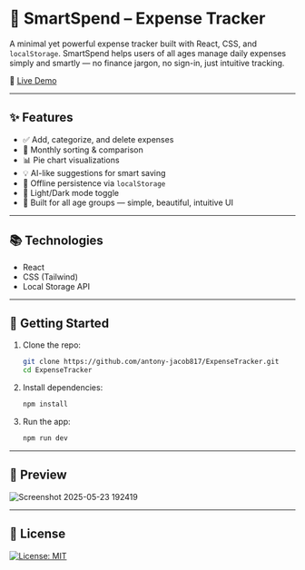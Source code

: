 # 💸 SmartSpend – Expense Tracker

A minimal yet powerful expense tracker built with React, CSS, and `localStorage`. SmartSpend helps users of all ages manage daily expenses simply and smartly — no finance jargon, no sign-in, just intuitive tracking.

🔗 [Live Demo](https://smart-spend-azure.vercel.app/)

---

## ✨ Features

- ✅ Add, categorize, and delete expenses  
- 📅 Monthly sorting & comparison  
- 📊 Pie chart visualizations  
- 💡 AI-like suggestions for smart saving  
- 💾 Offline persistence via `localStorage`  
- 🌙 Light/Dark mode toggle  
- 🧠 Built for all age groups — simple, beautiful, intuitive UI

---

## 📚 Technologies

- React
- CSS (Tailwind)
- Local Storage API

---

## 🚀 Getting Started

1. Clone the repo:
   ```bash
   git clone https://github.com/antony-jacob817/ExpenseTracker.git
   cd ExpenseTracker
   ```
2. Install dependencies:
   ```bash
   npm install
   ```
3. Run the app:
   ```bash
   npm run dev
   ```

---

## 📸 Preview
![Screenshot 2025-05-23 192419](https://github.com/user-attachments/assets/94c197ad-bfe4-4bff-97c2-213a51007f23)

---

## 📄 License

[![License: MIT](https://img.shields.io/badge/License-MIT-yellow.svg)](https://opensource.org/licenses/MIT)
